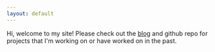 ```yaml
---
layout: default
---
```


Hi, welcome to my site! Please check out the [blog](https://vladtastic.github.io/blog/) and github repo for projects that I'm working on or have worked on in the past.
